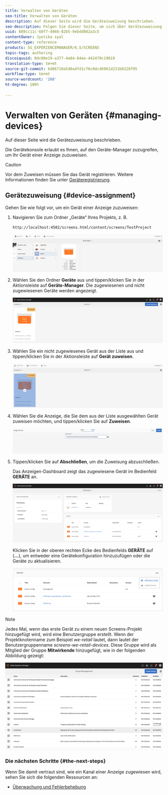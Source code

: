 ```yaml
---
title: Verwalten von Geräten
seo-title: Verwalten von Geräten
description: Auf dieser Seite wird die Gerätezuweisung beschrieben.
seo-description: Folgen Sie dieser Seite, um sich über Gerätezuweisung zu informieren. Die Gerätekonsole erlaubt es Ihnen, auf den Geräte-Manager zuzugreifen, um Ihr Gerät einer Anzeige zuzuweisen.
uuid: 889cc11c-60f7-4966-82b5-9ebdd082a3c5
contentOwner: Jyotika syal
content-type: reference
products: SG_EXPERIENCEMANAGER/6.5/SCREENS
topic-tags: authoring
discoiquuid: 8dc08e29-a377-4e84-84ee-442470c19019
translation-type: tm+mt
source-git-commit: 6d86710a5d0a4fd1cf6c0dc46961d231b0128f95
workflow-type: tm+mt
source-wordcount: '268'
ht-degree: 100%

---
```



# Verwalten von Geräten {#managing-devices}

Auf dieser Seite wird die Gerätezuweisung beschrieben.

Die Gerätekonsole erlaubt es Ihnen, auf den Geräte-Manager zuzugreifen, um Ihr Gerät einer Anzeige zuzuweisen.

>[!CAUTION]
>
>Vor dem Zuweisen müssen Sie das Gerät registrieren. Weitere Informationen finden Sie unter [Geräteregistrierung](device-registration.md).

## Gerätezuweisung    {#device-assignment}

Gehen Sie wie folgt vor, um ein Gerät einer Anzeige zuzuweisen:

1. Navigieren Sie zum Ordner „Geräte“ Ihres Projekts, z. B.

   `http://localhost:4502/screens.html/content/screens/TestProject`

   ![chlimage_1-32](assets/chlimage_1-32.png)

1. Wählen Sie den Ordner **Geräte** aus und tippen/klicken Sie in der Aktionsleiste auf **Geräte-Manager**. Die zugewiesenen und nicht zugewiesenen Geräte werden angezeigt.

   ![chlimage_1-33](assets/chlimage_1-33.png)

1. Wählen Sie ein nicht zugewiesenes Gerät aus der Liste aus und tippen/klicken Sie in der Aktionsleiste auf **Gerät zuweisen**.

   ![chlimage_1-34](assets/chlimage_1-34.png)

1. Wählen Sie die Anzeige, die Sie dem aus der Liste ausgewählten Gerät zuweisen möchten, und tippen/klicken Sie auf **Zuweisen**.

   ![chlimage_1-35](assets/chlimage_1-35.png)

1. Tippen/klicken Sie auf **Abschließen**, um die Zuweisung abzuschließen.


   Das Anzeigen-Dashboard zeigt das zugewiesene Gerät im Bedienfeld **GERÄTE** an.

   ![chlimage_1-37](assets/chlimage_1-37.png)

   Klicken Sie in der oberen rechten Ecke des Bedienfelds **GERÄTE** auf (**...**), um entweder eine Gerätekonfiguration hinzuzufügen oder die Geräte zu aktualisieren.

   ![chlimage_1-38](assets/chlimage_1-38.png)

>[!NOTE]
>
>Jedes Mal, wenn das erste Gerät zu einem neuen Screens-Projekt hinzugefügt wird, wird eine Benutzergruppe erstellt.
>Wenn der Projektknotenname zum Beispiel *we-retail* lautet, dann lautet der Benutzergruppenname *screens-we-retail-devices*.
>Diese Gruppe wird als Mitglied der Gruppe **Mitwirkende** hinzugefügt, wie in der folgenden Abbildung gezeigt:

![chlimage_1-39](assets/chlimage_1-39.png)

### Die nächsten Schritte {#the-next-steps}

Wenn Sie damit vertraut sind, wie ein Kanal einer Anzeige zugewiesen wird, sehen Sie sich die folgenden Ressourcen an:

* [Überwachung und Fehlerbehebung](monitoring-screens.md) 

